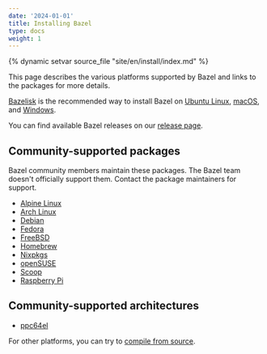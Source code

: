 ```yaml
---
date: '2024-01-01'
title: Installing Bazel
type: docs
weight: 1
---
```


{% dynamic setvar source_file "site/en/install/index.md" %}

This page describes the various platforms supported by Bazel and links
to the packages for more details.

[Bazelisk](/install/bazelisk/) is the recommended way to install Bazel on [Ubuntu Linux](/install/ubuntu/), [macOS](/install/os-x/), and [Windows](/install/windows/).

You can find available Bazel releases on our [release page](/release/).

## Community-supported packages

Bazel community members maintain these packages. The Bazel team doesn't
officially support them. Contact the package maintainers for support.

*   [Alpine Linux](https://pkgs.alpinelinux.org/packages?name=bazel*&branch=edge&repo=&arch=&origin=&flagged=&maintainer=)
*   [Arch Linux][arch]
*   [Debian](https://qa.debian.org/developer.php?email=team%2Bbazel%40tracker.debian.org)
*   [Fedora](https://copr.fedorainfracloud.org/coprs/lihaohong/bazel)
*   [FreeBSD](https://www.freshports.org/devel/bazel)
*   [Homebrew](https://formulae.brew.sh/formula/bazel)
*   [Nixpkgs](https://github.com/NixOS/nixpkgs/blob/master/pkgs/development/tools/build-managers/bazel)
*   [openSUSE](/install/suse/)
*   [Scoop](https://github.com/scoopinstaller/scoop-main/blob/master/bucket/bazel.json)
*   [Raspberry Pi](https://github.com/koenvervloesem/bazel-on-arm/blob/master/README.md)

## Community-supported architectures

*   [ppc64el](https://ftp2.osuosl.org/pub/ppc64el/bazel/)

For other platforms, you can try to [compile from source](/install/compile-source/).

[arch]: https://archlinux.org/packages/extra/x86_64/bazel/
